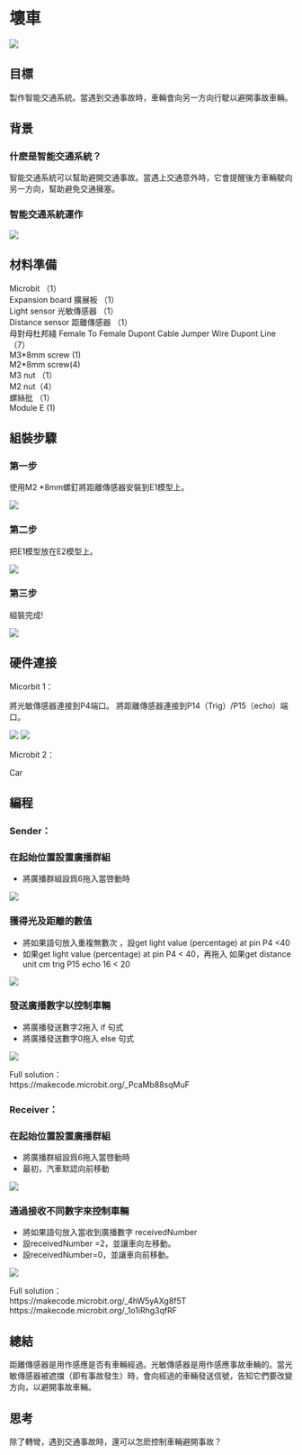 # 壞車
![](picture/6/6_1.png)

## 目標

<P>
製作智能交通系統。當遇到交通事故時，車輛會向另一方向行駛以避開事故車輛。
<P>

## 背景
### 什麽是智能交通系統？

<P>
智能交通系統可以幫助避開交通事故。當遇上交通意外時，它會提醒後方車輛駛向另一方向，幫助避免交通擁塞。
<P>

### 智能交通系統運作

![](picture/6/6_3.png)

## 材料準備
<P>
Microbit （1）<BR>
Expansion board 擴展板 （1）<BR>
Light sensor 光敏傳感器 （1）<BR>
Distance sensor 距離傳感器 （1）<BR>
母對母杜邦綫 Female To Female Dupont Cable Jumper Wire Dupont Line （7）<BR>
M3*8mm screw (1)<BR>
M2*8mm screw(4)<BR>
M3 nut （1）<BR>
M2 nut（4）<BR>
螺絲批 （1）<BR>
Module E (1) <BR>
<P>

## 組裝步驟
### 第一步
<P>
使用M2 *8mm螺釘將距離傳感器安裝到E1模型上。
<P>
 
![](picture/6/6_4.png)

### 第二步
<P>
把E1模型放在E2模型上。
<P>
 
![](picture/6/6_5.png)

### 第三步
<P>
組裝完成!
<P>
 
![](picture/6/6_6.png)

## 硬件連接
<P>
Micorbit 1：
<P>

<P>
將光敏傳感器連接到P4端口。
將距離傳感器連接到P14（Trig）/P15（echo）端口。
<P>
 
![](picture/6/ch6pic.png)
![](picture/6/6_7.jpg)
<BR>
<P>
Microbit 2：
<P>
<P>
Car
<P>

## 編程

### Sender：

### 在起始位置設置廣播群組
+ 將廣播群組設爲6拖入當啓動時
 

![](picture/6/6_9.png)

### 獲得光及距離的數值
+ 將如果語句放入重複無數次 ，設get light value (percentage) at pin P4 <40
+ 如果get light value (percentage) at pin P4 < 40，再拖入 如果get distance unit cm trig P15 echo 16 < 20
 

![](picture/6/6_11.png)

### 發送廣播數字以控制車輛
+ 將廣播發送數字2拖入 if 句式<BR>
+ 將廣播發送數字0拖入 else 句式<BR>
 

![](picture/6/6_13.png)

<P>
Full solution：<BR>
https://makecode.microbit.org/_PcaMb88sqMuF
<P>

### Receiver：
### 在起始位置設置廣播群組
+ 將廣播群組設爲6拖入當啓動時
+ 最初，汽車默認向前移動
 

![](picture/6/6_15.png)
 

### 通過接收不同數字來控制車輛
+ 將如果語句放入當收到廣播數字 receivedNumber 
+ 設receivedNumber =2，並讓車向左移動。
+ 設receivedNumber=0，並讓車向前移動。
 

![](picture/6/6_17.png)

<P>
Full solution：<BR>
https://makecode.microbit.org/_4hW5yAXg8f5T<BR>
https://makecode.microbit.org/_1o1iRhg3qfRF
<P>

## 總結

<P>
距離傳感器是用作感應是否有車輛經過。光敏傳感器是用作感應事故車輛的。當光敏傳感器被遮擋（即有事故發生）時，會向經過的車輛發送信號，告知它們要改變方向，以避開事故車輛。
<P>

## 思考

<P>
除了轉彎，遇到交通事故時，還可以怎麽控制車輛避開事故？
<P>
